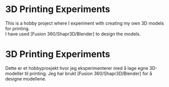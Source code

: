 # 3D Printing Experiments

This is a hobby project where I experiment with creating my own 3D models for printing.  
I have used [Fusion 360/Shapr3D/Blender] to design the models.


# 3D Printing Experiments

Dette er et hobbyprosjekt hvor jeg eksperimenterer med å lage egne 3D-modeller til printing. 
Jeg har brukt [Fusion 360/Shapr3D/Blender] for å designe modellene.
